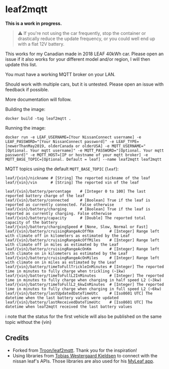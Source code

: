 # leaf2mqtt

**This is a work in progress.**

> :warning: If you're not using the car frequently, stop the container or drastically reduce the update frequency, or you could well end up with a flat 12V battery.

This works for my Canadian made in 2018 LEAF 40kWh car. Please open an issue if it also works for your different model and/or region, I will then update this list.

You must have a working MQTT broker on your LAN.

Should work with multiple cars, but it is untested. Please open an issue with feedback if possible.

More documentation will follow.

Building the image:

    docker build -tag leaf2mqtt .

Running the image:

    docker run -e LEAF_USERNAME=[Your NissanConnect username] -e LEAF_PASSWORD="[Your NissanConnect password]" -e LEAF_TYPE=[newerThanMay2019, olderCanada or olderUSA] -e MQTT_USERNAME="[Optional. Your mqtt username]" -e MQTT_PASSWORD="[Optional. Your mqtt password]" -e MQTT_HOST=[IP or hostname of your mqtt broker] -e MQTT_BASE_TOPIC=[Optional. Default = leaf] --name leaf2mqtt leaf2mqtt

MQTT topics using the default `MQTT_BASE_TOPIC` (`leaf`):    

    leaf/{vin}/nickname # [String] The reported nickname of the leaf
    leaf/{vin}/vin      # [String] The reported vin of the leaf

    leaf/{vin}/battery/percentage    # [Integer 0 to 100] The last reported battery charge of the leaf
    leaf/{vin}/battery/connected     # [Boolean] True if the leaf is reported as currently connected. False otherwise
    leaf/{vin}/battery/charging      # [Boolean] True if the leaf is reported as currently charging. False otherwise
    leaf/{vin}/battery/capacity      # [Double] The reported total capacity of the battery
    leaf/{vin}/battery/chargingSpeed # [None, Slow, Normal or Fast] 
    leaf/{vin}/battery/cruisingRangeAcOffKm       # [Integer] Range left with climate off in kilometers as estimated by the Leaf
    leaf/{vin}/battery/cruisingRangeAcOffMiles    # [Integer] Range left with climate off in miles as estimated by the Leaf
    leaf/{vin}/battery/cruisingRangeAcOnKm        # [Integer] Range left with climate on in kilometers as estimated by the Leaf
    leaf/{vin}/battery/cruisingRangeAcOnMiles     # [Integer] Range left with climate on in miles as estimated by the Leaf
    leaf/{vin}/battery/timeToFullTrickleInMinutes # [Integer] The reported time in minutes to fully charge when trickling (~1kw)
    leaf/{vin}/battery/timeToFullL2InMinutes      # [Integer] The reported time in minutes to fully charge when charging in half speed L2 (~3kw)
    leaf/{vin}/battery/timeToFullL2_6kwInMinutes  # [Integer] The reported time in minutes to fully charge when charging in full speed L2 (~6kw)
    leaf/{vin}/battery/lastUpdatedDateTimeUtc     # [Iso8601 UTC] The datetime when the last battery values were updated
    leaf/{vin}/battery/lastReceivedDateTimeUtc    # [Iso8601 UTC] The datetime when leaf2mqtt received the last battery values

:information_source: note that the status for the first vehicle will also be published on the same topic without the {vin}

## Credits
- Forked from [Troon/leaf2mqtt](https://github.com/Troon/leaf2mqtt). Thank you for the inspiration!
- Using libraries from [Tobias Westergaard Kjeldsen](https://gitlab.com/tobiaswkjeldsen) to connect with the nissan leaf's APIs. Those libraries are also used for his [MyLeaf app](https://gitlab.com/tobiaswkjeldsen/carwingsflutter).
